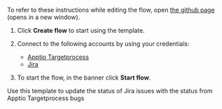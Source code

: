 To refer to these instructions while editing the flow, open [the github page](https://github.com/ot4i/app-connect-templates/blob/master/resources/markdown/Update%20the%20status%20of%20Jira%20issues%20with%20the%20status%20from%20Apptio%20Targetprocess%20bugs_instructions.md) (opens in a new window).

1. Click **Create flow** to start using the template.
2. Connect to the following accounts by using your credentials:
   - [Apptio Targetprocess](https://www.ibm.com/docs/en/app-connect/containers_cd?topic=apps-apptio-targetprocess)
   - [Jira](https://www.ibm.com/docs/en/app-connect/containers_cd?topic=apps-jira)
   
3. To start the flow, in the banner click **Start flow**.

Use this template to update the status of Jira issues with the status from Apptio Targetprocess bugs
